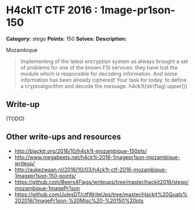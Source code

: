# H4ckIT CTF 2016 : 1mage-pr1son-150

**Category:** stego
**Points:** 150
**Solves:**
**Description:**

Mozambique

> Implementing of the latest encryption system as always brought a set of problems for one of the known FSI services: they have lost the module which is responsible for decoding information. And some information has been already ciphered! Your task for today: to define a cryptoalgorithm and decode the message.  h4ck1t{str(flag).upper()}

## Write-up

(TODO)

## Other write-ups and resources

* http://blacktr.org/2016/10/h4ck1t-mozambique-150pts/
* http://www.megabeets.net/h4ck1t-2016-1magepr1son-mozambique-writeup/
* http://aukezwaan.nl/2016/10/03/h4ck1t-ctf-2016-mozambique-1magepr1son-150-points/
* https://github.com/Beers4Flags/writeups/tree/master/hackit2016/stego/mozambique-1magePr1son
* https://github.com/JulesDT/ctfWriteUps/tree/master/Hackit%20Quals%202016/1magePr1son-%20Misc%20-%20150%20pts
